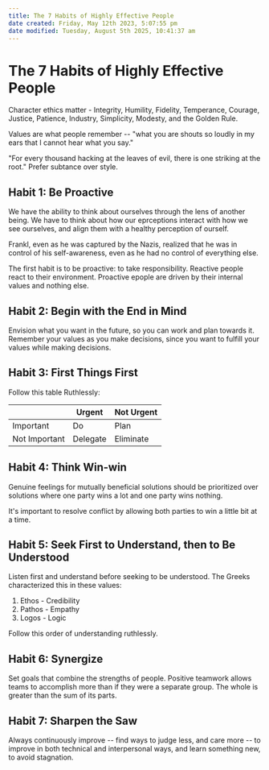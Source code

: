 ```yaml
---
title: The 7 Habits of Highly Effective People
date created: Friday, May 12th 2023, 5:07:55 pm
date modified: Tuesday, August 5th 2025, 10:41:37 am
---
```


# The 7 Habits of Highly Effective People

Character ethics matter - Integrity, Humility, Fidelity, Temperance,
Courage, Justice, Patience, Industry, Simplicity, Modesty, and the
Golden Rule.

Values are what people remember -- "what you are shouts so loudly in
my ears that I cannot hear what you say."

"For every thousand hacking at the leaves of evil, there is one
striking at the root." Prefer subtance over style.

## Habit 1: Be Proactive

We have the ability to think about ourselves through the lens of another
being. We have to think about how our eprceptions interact with how we
see ourselves, and align them with a healthy perception of ourself.

Frankl, even as he was captured by the Nazis, realized that he was in
control of his self-awareness, even as he had no control of everything
else.

The first habit is to be proactive: to take responsibility. Reactive
people react to their environment. Proactive epople are driven by their
internal values and nothing else.

## Habit 2: Begin with the End in Mind

Envision what you want in the future, so you can work and plan towards
it. Remember your values as you make decisions, since you want to
fulfill your values while making decisions.

## Habit 3: First Things First

Follow this table Ruthlessly:

|               | Urgent   | Not Urgent |
|---------------|----------|------------|
| Important     | Do       | Plan       |
| Not Important | Delegate | Eliminate  |

## Habit 4: Think Win-win

Genuine feelings for mutually beneficial solutions should be prioritized
over solutions where one party wins a lot and one party wins nothing.

It's important to resolve conflict by allowing both parties to win a
little bit at a time.

## Habit 5: Seek First to Understand, then to Be Understood

Listen first and understand before seeking to be understood. The Greeks
characterized this in these values:

1.  Ethos - Credibility
2.  Pathos - Empathy
3.  Logos - Logic

Follow this order of understanding ruthlessly.

## Habit 6: Synergize

Set goals that combine the strengths of people. Positive teamwork allows
teams to accomplish more than if they were a separate group. The whole
is greater than the sum of its parts.

## Habit 7: Sharpen the Saw

Always continuously improve -- find ways to judge less, and care more
-- to improve in both technical and interpersonal ways, and learn
something new, to avoid stagnation.
